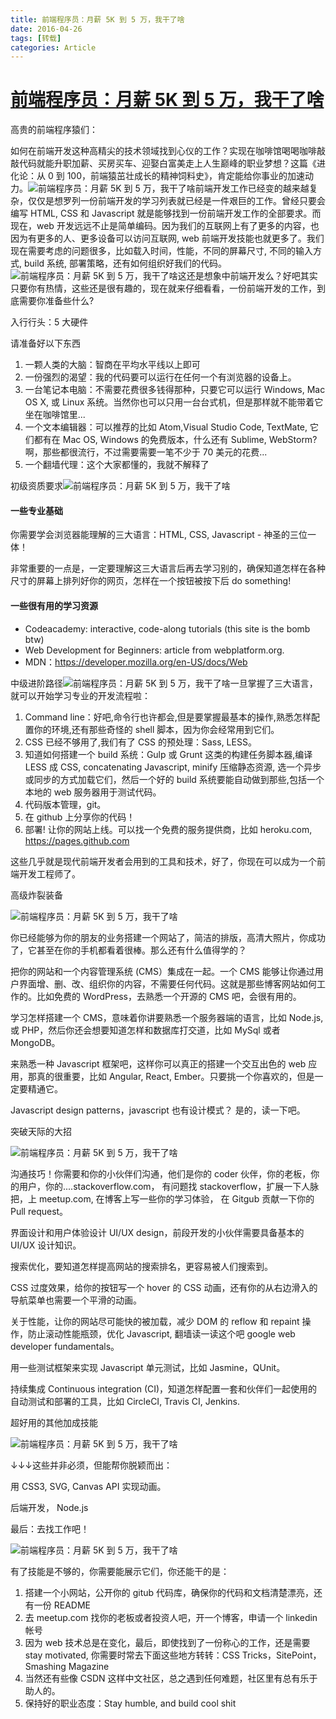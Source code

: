 ```yaml
---
title: 前端程序员：月薪 5K 到 5 万，我干了啥
date: 2016-04-26
tags: [转载]
categories: Article
---
```


# [前端程序员：月薪 5K 到 5 万，我干了啥](http://www.kuqin.com/shuoit/20160217/350683.html)																	

高贵的前端程序猿们：

如何在前端开发这种高精尖的技术领域找到心仪的工作？实现在咖啡馆喝喝咖啡敲敲代码就能升职加薪、买房买车、迎娶白富美走上人生巅峰的职业梦想？这篇《进化论：从 0 到 100，前端猿茁壮成长的精神饲料史》，肯定能给你事业的加速动力。![前端程序员：月薪 5K 到 5 万，我干了啥](http://img.kuqin.com/upimg/allimg/160217/2054293Q3-0.jpg)前端开发工作已经变的越来越复杂，仅仅是想罗列一份前端开发的学习列表就已经是一件艰巨的工作。曾经只要会编写 HTML, CSS 和 Javascript 就是能够找到一份前端开发工作的全部要求。而现在，web 开发远远不止是简单编码。因为我们的互联网上有了更多的内容，也因为有更多的人、更多设备可以访问互联网, web 前端开发技能也就更多了。我们现在需要考虑的问题很多，比如载入时间，性能，不同的屏幕尺寸, 不同的输入方式, build 系统, 部署策略，还有如何组织好我们的代码。![前端程序员：月薪 5K 到 5 万，我干了啥](http://img.kuqin.com/upimg/allimg/160217/2054295591-1.gif)这还是想象中前端开发么？好吧其实只要你有热情，这些还是很有趣的，现在就来仔细看看，一份前端开发的工作，到底需要你准备些什么?

入行行头：5 大硬件

请准备好以下东西

1. 一颗人类的大脑：智商在平均水平线以上即可
2. 一份强烈的渴望：我的代码要可以运行在任何一个有浏览器的设备上。
3. 一台笔记本电脑：不需要花费很多钱得那种，只要它可以运行 Windows, Mac OS X, 或 Linux 系统。当然你也可以只用一台台式机，但是那样就不能带着它坐在咖啡馆里...
4. 一个文本编辑器：可以推荐的比如 Atom,Visual Studio Code, TextMate, 它们都有在 Mac OS, Windows 的免费版本，什么还有 Sublime, WebStorm? 啊，那些都很流行，不过需要需要一笔不少于 70 美元的花费...
5. 一个翻墙代理：这个大家都懂的，我就不解释了

初级资质要求![前端程序员：月薪 5K 到 5 万，我干了啥](http://img.kuqin.com/upimg/allimg/160217/20542930T-2.gif)

#### 一些专业基础

你需要学会浏览器能理解的三大语言：HTML, CSS, Javascript - 神圣的三位一体！

非常重要的一点是，一定要理解这三大语言后再去学习别的，确保知道怎样在各种尺寸的屏幕上排列好你的网页，怎样在一个按钮被按下后 do something!

#### 一些很有用的学习资源

- Codeacademy: interactive, code-along tutorials (this site is the bomb btw)
- Web Development for Beginners: article from webplatform.org.
- MDN：https://developer.mozilla.org/en-US/docs/Web

中级进阶路径![前端程序员：月薪 5K 到 5 万，我干了啥](http://img.kuqin.com/upimg/allimg/160217/2054292063-3.gif)一旦掌握了三大语言，就可以开始学习专业的开发流程啦：

1. Command line：好吧,命令行也许都会,但是要掌握最基本的操作,熟悉怎样配置你的环境,还有那些奇怪的 shell 脚本，因为你会经常用到它们。
2. CSS 已经不够用了,我们有了 CSS 的预处理：Sass, LESS。
3. 知道如何搭建一个 build 系统：Gulp 或 Grunt 这类的构建任务脚本器,编译 LESS 成 CSS, concatenating Javascript, minify 压缩静态资源, 选一个异步或同步的方式加载它们，然后一个好的 build 系统要能自动做到那些,包括一个本地的 web 服务器用于测试代码。
4. 代码版本管理，git。
5. 在 github 上分享你的代码！
6. 部署! 让你的网站上线。可以找一个免费的服务提供商，比如 heroku.com, https://pages.github.com

这些几乎就是现代前端开发者会用到的工具和技术，好了，你现在可以成为一个前端开发工程师了。

高级炸裂装备

![前端程序员：月薪 5K 到 5 万，我干了啥](http://img.kuqin.com/upimg/allimg/160217/2054293207-4.gif)

你已经能够为你的朋友的业务搭建一个网站了，简洁的排版，高清大照片，你成功了，它甚至在你的手机都看着很棒。那么还有什么值得学的？

把你的网站和一个内容管理系统 (CMS）集成在一起。一个 CMS 能够让你通过用户界面增、删、改、组织你的内容，不需要任何代码。这就是那些博客网站如何工作的。比如免费的 WordPress，去熟悉一个开源的 CMS 吧，会很有用的。

学习怎样搭建一个 CMS，意味着你讲要熟悉一个服务器端的语言，比如 Node.js, 或 PHP，然后你还会想要知道怎样和数据库打交道，比如 MySql 或者 MongoDB。

来熟悉一种 Javascript 框架吧，这样你可以真正的搭建一个交互出色的 web 应用，那真的很重要，比如 Angular, React, Ember。只要挑一个你喜欢的，但是一定要精通它。

Javascript design patterns，javascript 也有设计模式？ 是的，读一下吧。

突破天际的大招

![前端程序员：月薪 5K 到 5 万，我干了啥](http://img.kuqin.com/upimg/allimg/160217/2054293612-5.gif)

沟通技巧！你需要和你的小伙伴们沟通，他们是你的 coder 伙伴，你的老板，你的用户，你的....stackoverflow.com， 有问题找 stackoverflow，扩展一下人脉把，上 meetup.com, 在博客上写一些你的学习体验， 在 Gitgub 贡献一下你的 Pull request。

界面设计和用户体验设计 UI/UX design，前段开发的小伙伴需要具备基本的 UI/UX 设计知识。

搜索优化，要知道怎样提高网站的搜索排名，更容易被人们搜索到。

CSS 过度效果，给你的按钮写一个 hover 的 CSS 动画，还有你的从右边滑入的导航菜单也需要一个平滑的动画。

关于性能，让你的网站尽可能快的被加载，减少 DOM 的 reflow 和 repaint 操作，防止滚动性能瓶颈，优化 Javascript, 翻墙读一读这个吧 google web developer fundamentals。

用一些测试框架来实现 Javascript 单元测试，比如 Jasmine，QUnit。

持续集成 Continuous integration (CI)，知道怎样配置一套和伙伴们一起使用的自动测试和部署的工具，比如 CircleCI, Travis CI, Jenkins.

超好用的其他加成技能

![前端程序员：月薪 5K 到 5 万，我干了啥](http://img.kuqin.com/upimg/allimg/160217/20542a642-6.gif)

↓↓↓这些并非必须，但能帮你脱颖而出：

用 CSS3, SVG, Canvas API 实现动画。

后端开发， Node.js

最后：去找工作吧！

![前端程序员：月薪 5K 到 5 万，我干了啥](http://img.kuqin.com/upimg/allimg/160217/20542962C-7.gif)

有了技能是不够的，你需要能展示它们，你还能干的是：

1. 搭建一个小网站，公开你的 gitub 代码库，确保你的代码和文档清楚漂亮，还有一份 README
2. 去 meetup.com 找你的老板或者投资人吧，开一个博客，申请一个 linkedin 帐号
3. 因为 web 技术总是在变化，最后，即使找到了一份称心的工作，还是需要 stay motivated, 你需要时常去下面这些地方转转：CSS Tricks，SitePoint，Smashing Magazine
4. 当然还有些像 CSDN 这样中文社区，总之遇到任何难题，社区里有总有乐于助人的。
5. 保持好的职业态度：Stay humble, and build cool shit

